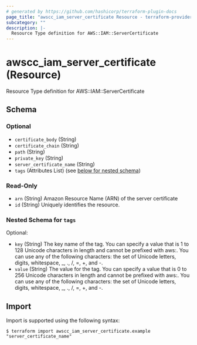 ```yaml
---
# generated by https://github.com/hashicorp/terraform-plugin-docs
page_title: "awscc_iam_server_certificate Resource - terraform-provider-awscc"
subcategory: ""
description: |-
  Resource Type definition for AWS::IAM::ServerCertificate
---
```


# awscc_iam_server_certificate (Resource)

Resource Type definition for AWS::IAM::ServerCertificate



<!-- schema generated by tfplugindocs -->
## Schema

### Optional

- `certificate_body` (String)
- `certificate_chain` (String)
- `path` (String)
- `private_key` (String)
- `server_certificate_name` (String)
- `tags` (Attributes List) (see [below for nested schema](#nestedatt--tags))

### Read-Only

- `arn` (String) Amazon Resource Name (ARN) of the server certificate
- `id` (String) Uniquely identifies the resource.

<a id="nestedatt--tags"></a>
### Nested Schema for `tags`

Optional:

- `key` (String) The key name of the tag. You can specify a value that is 1 to 128 Unicode characters in length and cannot be prefixed with aws:. You can use any of the following characters: the set of Unicode letters, digits, whitespace, _, ., /, =, +, and -.
- `value` (String) The value for the tag. You can specify a value that is 0 to 256 Unicode characters in length and cannot be prefixed with aws:. You can use any of the following characters: the set of Unicode letters, digits, whitespace, _, ., /, =, +, and -.

## Import

Import is supported using the following syntax:

```shell
$ terraform import awscc_iam_server_certificate.example "server_certificate_name"
```

